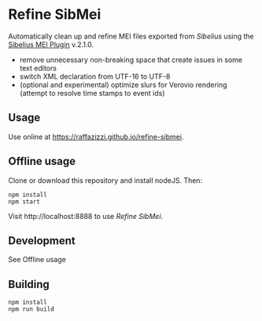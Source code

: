 # Refine SibMei

Automatically clean up and refine MEI files exported from *Sibelius* using the [Sibelius MEI Plugin](https://github.com/music-encoding/sibmei) v.2.1.0.

* remove unnecessary non-breaking space that create issues in some text editors
* switch XML declaration from UTF-16 to UTF-8
* (optional and experimental) optimize slurs for Verovio rendering (attempt to resolve time stamps to event ids)

## Usage

Use online at https://raffazizzi.github.io/refine-sibmei.

## Offline usage

Clone or download this repository and install nodeJS. Then:

```
npm install
npm start
```

Visit http://localhost:8888 to use *Refine SibMei*.

## Development 

See Offline usage

## Building

```
npm install
npm run build
```
